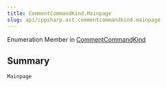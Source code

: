 ```yaml
---
title: CommentCommandKind.Mainpage
slug: api/cppsharp.ast.commentcommandkind.mainpage
---
```

Enumeration Member in [CommentCommandKind](/api/cppsharp/ast/commentcommandkind)

## Summary



```csharp
Mainpage
```

